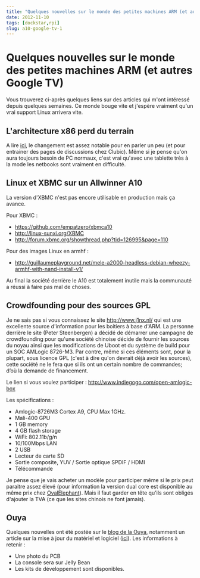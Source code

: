 ```yaml
---
title: "Quelques nouvelles sur le monde des petites machines ARM (et autres Google TV) "
date: 2012-11-10
tags: [dockstar,rpi]
slug: a10-google-tv-1
---
```

# Quelques nouvelles sur le monde des petites machines ARM (et autres Google TV) 

Vous trouverez ci-après quelques liens sur des articles qui m'ont intéressé depuis quelques semaines. Ce monde bouge vite et j'espère vraiment qu'un vrai support Linux arrivera vite.

## L'architecture x86 perd du terrain

A lire [ici](http://www.clubic.com/processeur/actualite-520629-architecture-x86-recule-parts-de-marche-intel-amd.html), le changement est assez notable pour en parler un peu (et pour entrainer des pages de discussions chez Clubic). Même si je pense qu'on aura toujours besoin de PC normaux, c'est vrai qu'avec une tablette très à la mode les netbooks sont vraiment en difficulté.

## Linux et XBMC sur un Allwinner A10

La version d'XBMC n'est pas encore utilisable en production mais ça avance.

Pour XBMC :

* https://github.com/empatzero/xbmca10
* http://linux-sunxi.org/XBMC
* http://forum.xbmc.org/showthread.php?tid=126995&page=110

Pour des images Linux en armhf :

* http://guillaumeplayground.net/mele-a2000-headless-debian-wheezy-armhf-with-nand-install-v1/

Au final la société derrière le A10 est totalement inutile mais la communauté a réussi à faire pas mal de choses.

## Crowdfounding pour des sources GPL

Je ne sais pas si vous connaissez le site http://www.j1nx.nl/ qui est une excellente source d'information pour les boitiers à base d'ARM. La personne derrière le site (Peter Steenbergen) a décidé de démarrer une campagne de crowdfounding pour qu'une société chinoise décide de fournir les sources du noyau ainsi que les modifications de Uboot et du système de build pour un SOC AMLogic 8726-M3. Par contre, même si ces éléments sont, pour la plupart, sous licence GPL (c'est à dire qu'on devrait déjà avoir les sources), cette société ne le fera que si ils ont un certain nombre de commandes; d’où la demande de financement.

Le lien si vous voulez participer : http://www.indiegogo.com/open-amlogic-box

Les spécifications :

* Amlogic-8726M3 Cortex A9, CPU Max 1GHz.
* Mali-400 GPU
* 1 GB memory
* 4 GB flash storage
* WiFi: 802.11b/g/n
* 10/100Mbps LAN
* 2 USB
* Lecteur de carte SD
* Sortie composite, YUV / Sortie optique SPDIF / HDMI
* Télécommande

Je pense que je vais acheter un modèle pour participer même si le prix peut paraitre assez élevé (pour information la version dual core est disponible au même prix chez [OvalElephant](http://www.ovalelephant.com/index.php?route=product/product&product_id=2085)). Mais il faut garder en tête qu'ils sont obligés d'ajouter la TVA (ce que les sites chinois ne font jamais).

## Ouya

Quelques nouvelles ont été postée sur le [blog de la Ouya](http://www.ouya.tv/blog/), notamment un article sur la mise à jour du matériel et logiciel ([ici](http://www.ouya.tv/the-big-hardware-update-and-more/)). Les informations à retenir :

* Une photo du PCB
* La console sera sur Jelly Bean
* Les kits de développement sont disponibles.

